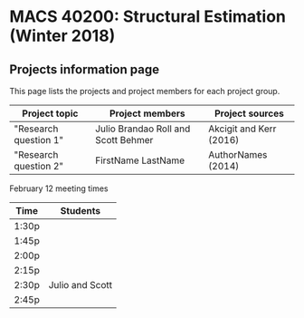 # MACS 40200: Structural Estimation (Winter 2018) #

## Projects information page ##

This page lists the projects and project members for each project group.

| Project topic         | Project members    | Project sources    |
|-----------------------|--------------------|--------------------|
| "Research question 1" | Julio Brandao Roll and Scott Behmer | Akcigit and Kerr (2016) |
| "Research question 2" | FirstName LastName | AuthorNames (2014) |

February 12 meeting times

| Time  | Students        |
|-------|-----------------|
| 1:30p |                 |
| 1:45p |                 |
| 2:00p |                 |
| 2:15p |                 |
| 2:30p | Julio and Scott | 
| 2:45p |                 |
